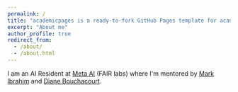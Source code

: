 ```yaml
---
permalink: /
title: "academicpages is a ready-to-fork GitHub Pages template for academic personal websites"
excerpt: "About me"
author_profile: true
redirect_from: 
  - /about/
  - /about.html
---
```


I am an AI Resident at [Meta AI](https://ai.meta.com/research/) (FAIR labs) where I'm mentored by [Mark Ibrahim](https://scholar.google.com/citations?hl=en&user=AqYyoCMAAAAJ&view_op=list_works&sortby=pubdate) and [Diane Bouchacourt](https://scholar.google.com/citations?user=iXOzeWUAAAAJ&hl=en&oi=ao). 

